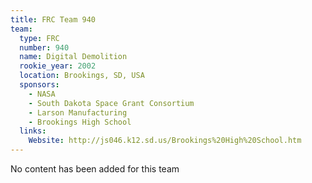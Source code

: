 ```yaml
---
title: FRC Team 940
team:
  type: FRC
  number: 940
  name: Digital Demolition
  rookie_year: 2002
  location: Brookings, SD, USA
  sponsors:
    - NASA
    - South Dakota Space Grant Consortium
    - Larson Manufacturing
    - Brookings High School
  links:
    Website: http://js046.k12.sd.us/Brookings%20High%20School.htm
---
```

No content has been added for this team